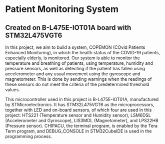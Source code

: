 # Patient Monitoring System

## Created on B-L475E-IOT01A board with STM32L475VGT6

In this project, we aim to build a system, COPEMON (COvid Patients Enhanced Monitoring), in which the health status of the COVID-19 patients, especially elderly, is monitored. Our system is able to monitor the temperature and breathing of patients, using temperature, humidity and pressure sensors, as well as detecting if the patient has fallen using accelerometer and any usual movement using the gyroscope and magnetometer. This is done by sending warnings when the readings of these sensors do not meet the criteria of the predetermined threshold values. 

This microcontroller used in this project is B-L475E-IOT01A, manufactured by STMicroelectronics. It has STM32L475VGT6 as the microprocessors, together with LED and on-board sensors, of which four are used in this project: HTS221 (Temperature sensor and Humidity sensor), LSM6DSL (Accelerometer and Gyroscope), LIS3MDL (Magnetometer), and LPS22HB (Pressure sensor). CHIPACU, the terminal program, is enabled by the Tera Term program, and DEBUG_CONSOLE in STM32CubeIDE is used in the programming process.
